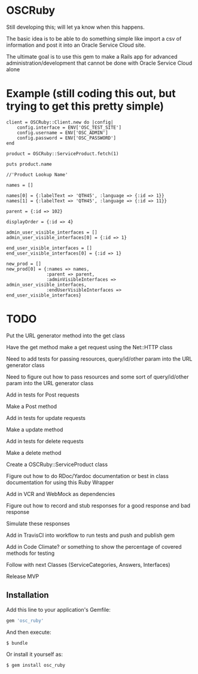 # OSCRuby

Still developing this; will let ya know when this happens.

The basic idea is to be able to do something simple like import a csv of information and post it into an Oracle Service Cloud site.

The ultimate goal is to use this gem to make a Rails app for advanced administration/development that cannot be done with Oracle Service Cloud alone

# Example (still coding this out, but trying to get this pretty simple)

	client = OSCRuby::Client.new do |config|	
		config.interface = ENV['OSC_TEST_SITE']
		config.username = ENV['OSC_ADMIN']
		config.password = ENV['OSC_PASSWORD']
	end

	product = OSCRuby::ServiceProduct.fetch(1)

	puts product.name

	//'Product Lookup Name'

	names = []

	names[0] = {:labelText => 'QTH45', :language => {:id => 1}}
	names[1] = {:labelText => 'QTH45', :language => {:id => 11}}

	parent = {:id => 102}

	displayOrder = {:id => 4}

	admin_user_visible_interfaces = []
	admin_user_visible_interfaces[0] = {:id => 1}

	end_user_visible_interfaces = []
	end_user_visible_interfaces[0] = {:id => 1}

	new_prod = []
	new_prod[0] = {:names => names, 
	               :parent => parent, 
	               :adminVisibleInterfaces => admin_user_visible_interfaces,
	               :endUserVisibleInterfaces => end_user_visible_interfaces}

# TODO

<!-- Create a URL generator method into the Connect Class -->

<!-- Move tests for the get method into the URL generator method -->

<!-- Move check_config method into the URL generator method so that tests pass -->

<!-- Create more tests to validate the generated URL -->

Put the URL generator method into the get class

Have the get method make a get request using the Net::HTTP class

Need to add tests for passing resources, query/id/other param into the URL generator class

Need to figure out how to pass resources and some sort of query/id/other param into the URL generator class

Add in tests for Post requests

Make a Post method

Add in tests for update requests

Make a update method

Add in tests for delete requests

Make a delete method

Create a OSCRuby::ServiceProduct class

Figure out how to do RDoc/Yardoc documentation or best in class documentation for using this Ruby Wrapper

Add in VCR and WebMock as dependencies

Figure out how to record and stub responses for a good response and bad response

Simulate these responses

Add in TravisCI into workflow to run tests and push and publish gem

Add in Code Climate? or something to show the percentage of covered methods for testing

Follow with next Classes (ServiceCategories, Answers, Interfaces)

Release MVP

## Installation

Add this line to your application's Gemfile:

```ruby
gem 'osc_ruby'
```

And then execute:

    $ bundle

Or install it yourself as:

    $ gem install osc_ruby